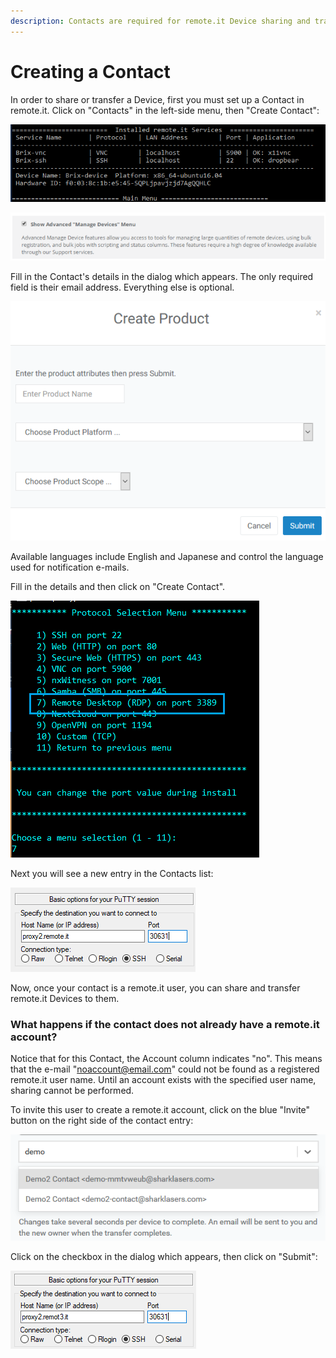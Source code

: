 ```yaml
---
description: Contacts are required for remote.it Device sharing and transfer.
---
```


# Creating a Contact

In order to share or transfer a Device, first you must set up a Contact in remote.it. Click on "Contacts" in the left-side menu, then "Create Contact":

![](../../.gitbook/assets/image%20%28319%29.png)

![](../../.gitbook/assets/image%20%28373%29.png)

Fill in the Contact's details in the dialog which appears.  The only required field is their email address. Everything else is optional.

![](../../.gitbook/assets/image%20%28102%29.png)

Available languages include English and Japanese and control the language used for notification e-mails.

Fill in the details and then click on "Create Contact".  

![](../../.gitbook/assets/image%20%28205%29.png)

Next you will see a new entry in the Contacts list:

![](../../.gitbook/assets/image%20%2886%29.png)

Now, once your contact is a remote.it user, you can share and transfer remote.it Devices to them.

### What happens if the contact does not already have a remote.it account?

Notice that for this Contact, the Account column indicates "no".  This means that the e-mail "noaccount@email.com" could not be found as a registered remote.it user name.  Until an account exists with the specified user name, sharing cannot be performed.

To invite this user to create a remote.it account, click on the blue "Invite" button on the right side of the contact entry:

![](../../.gitbook/assets/image%20%2870%29.png)

Click on the checkbox in the dialog which appears, then click on "Submit":

![](../../.gitbook/assets/image%20%2818%29.png)

